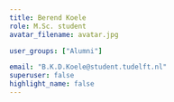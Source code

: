 ```yaml
---
title: Berend Koele
role: M.Sc. student
avatar_filename: avatar.jpg

user_groups: ["Alumni"]

email: "B.K.D.Koele@student.tudelft.nl"
superuser: false
highlight_name: false
---
```

